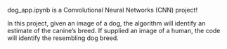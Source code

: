 dog_app.ipynb is a Convolutional Neural Networks (CNN) project! 

In this project, given an image of a dog, the algorithm will identify an estimate of the canine’s breed. If supplied an image of a human, the code will identify the resembling dog breed.
